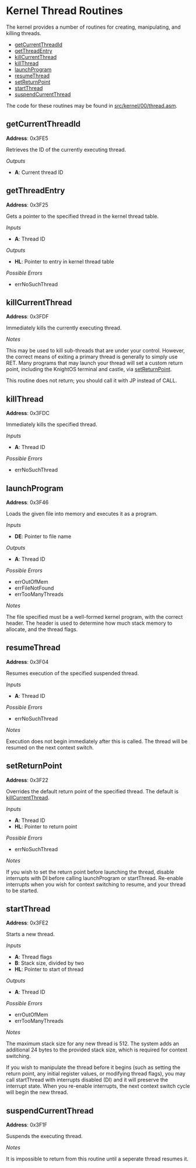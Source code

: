# Kernel Thread Routines

The kernel provides a number of routines for creating, manipulating, and killing threads.

* [getCurrentThreadId](#getcurrentthreadid)
* [getThreadEntry](#getthreadentry)
* [killCurrentThread](#killcurrentthread)
* [killThread](#killthread)
* [launchProgram](#launchprogram)
* [resumeThread](#resumethread)
* [setReturnPoint](#setreturnpoint)
* [startThread](#startthread)
* [suspendCurrentThread](#suspendcurrentthread)

The code for these routines may be found in
[src/kernel/00/thread.asm](https://github.com/SirCmpwn/KnightOS/blob/master/src/kernel/00/thread.asm).

## getCurrentThreadId

**Address**: 0x3FE5

Retrieves the ID of the currently executing thread.

*Outputs*

* **A**: Current thread ID

## getThreadEntry

**Address**: 0x3F25

Gets a pointer to the specified thread in the kernel thread table.

*Inputs*

* **A**: Thread ID

*Outputs*

* **HL**: Pointer to entry in kernel thread table

*Possible Errors*

* errNoSuchThread

## killCurrentThread

**Address**: 0x3FDF

Immediately kills the currently executing thread.

*Notes*

This may be used to kill sub-threads that are under your control. However, the correct
means of exiting a primary thread is generally to simply use RET. Many programs that
may launch your thread will set a custom return point, including the KnightOS terminal
and castle, via [setReturnPoint](#setreturnpoint).

This routine does not return; you should call it with JP instead of CALL.

## killThread

**Address**: 0x3FDC

Immediately kills the specified thread.

*Inputs*

* **A**: Thread ID

*Possible Errors*

* errNoSuchThread

## launchProgram

**Address**: 0x3F46

Loads the given file into memory and executes it as a program.

*Inputs*

* **DE**: Pointer to file name

*Outputs*

* **A**: Thread ID

*Possible Errors*

* errOutOfMem
* errFileNotFound
* errTooManyThreads

*Notes*

The file specified must be a well-formed kernel program, with the correct header. The
header is used to determine how much stack memory to allocate, and the thread flags.

## resumeThread

**Address**: 0x3F04

Resumes execution of the specified suspended thread.

*Inputs*

* **A**: Thread ID

*Possible Errors*

* errNoSuchThread

*Notes*

Execution does not begin immediately after this is called. The thread will be resumed
on the next context switch.

## setReturnPoint

**Address**: 0x3F22

Overrides the default return point of the specified thread. The default is
[killCurrentThread](#killcurrentthread).

*Inputs*

* **A**: Thread ID
* **HL**: Pointer to return point

*Possible Errors*

* errNoSuchThread

*Notes*

If you wish to set the return point before launching the thread, disable interrupts with
DI before calling launchProgram or startThread. Re-enable interrupts when you wish for
context switching to resume, and your thread to be started.


## startThread

**Address**: 0x3FE2

Starts a new thread.

*Inputs*

* **A**: Thread flags
* **B**: Stack size, divided by two
* **HL**: Pointer to start of thread

*Outputs*

* **A**: Thread ID

*Possible Errors*

* errOutOfMem
* errTooManyThreads

*Notes*

The maximum stack size for any new thread is 512. The system adds an additional 24 bytes to
the provided stack size, which is required for context switching.

If you wish to manipulate the thread before it begins (such as setting the return point, any
initial register values, or modifying thread flags), you may call startThread with interrupts
disabled (DI) and it will preserve the interrupt state. When you re-enable interrupts, the
next context switch cycle will begin the new thread.

## suspendCurrentThread

**Address**: 0x3F1F

Suspends the executing thread.

*Notes*

It is impossible to return from this routine until a seperate thread resumes it.